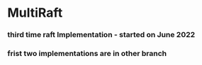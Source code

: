 # MultiRaft
### third time raft Implementation  - started on June 2022

### frist two implementations are in other branch
